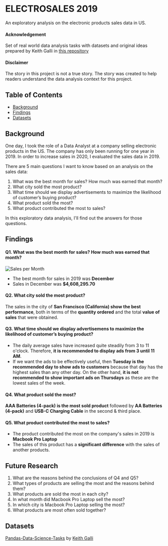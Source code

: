 ﻿# ELECTROSALES 2019 
An exploratory analysis on the electronic products sales data in US.

#### Acknowledgement
Set of real world data analysis tasks with datasets and original ideas prepared by Keith Galli in [this repository](https://github.com/KeithGalli/Pandas-Data-Science-Tasks)

#### Disclaimer
The story in this project is not a true story. The story was created to help readers understand the data analysis context for this project.

## Table of Contents
* [Background](#background)
* [Findings](#findings)
* [Datasets](#datasets)

## Background
One day, I took the role of a Data Analyst at a company selling electronic products in the US. The company has only been running for one year in 2019. In order to increase sales in 2020, I evaluated the sales data in 2019.

There are 5 main questions I want to know based on an analysis on the sales data:
1. What was the best month for sales? How much was earned that month?
2. What city sold the most product?
3. What time should we display advertisements to maximize the likelihood of customer’s buying product?
4. What product sold the most?
5. What product contributed the most to sales?

In this exploratory data analysis, I'll find out the answers for those questions.

## Findings
#### Q1. What was the best month for sales? How much was earned that month?
![Sales per Month](https://github.com/rico21rpp/electrosales-2019/blob/master/sales_per_month.png?raw=true)
* The best month for sales in 2019 was **December**
* Sales in December was **$4,608,295.70**

#### Q2. What city sold the most product?
The sales in the city of **San Francisco (California) show the best performance**, both in terms of the **quantity ordered** and the total **value of sales** that were obtained.

#### Q3. What time should we display advertisemens to maximize the likelihood of customer’s buying product?
* The daily average sales have increased quite steadily from 3 to 11 o'clock. Therefore, **it is recommended to display ads from 3 until 11 AM**.
* If we want the ads to be effectively useful, then **Tuesday is the recommended day to show ads to customers** because that day has the highest sales than any other day. On the other hand, **it is not recommended to show important ads on Thursdays** as these are the lowest sales of the week.

#### Q4. What product sold the most?
**AAA Batteries (4-pack) is the most sold product** followed by **AA Batteries (4-pack)** and **USB-C Charging Cable** in the second & third place.

#### Q5. What product contributed the most to sales?
* The product contributed the most on the company's sales in 2019 is **Macbook Pro Laptop**
* The sales of this product has a **significant difference** with the sales of another products.

## Future Research
1. What are the reasons behind the conclusions of Q4 and Q5?
2. What types of products are selling the most and the reasons behind them?
3. What products are sold the most in each city?
4. In what month did Macbook Pro Laptop sell the most?
5. In which city is Macbook Pro Laptop selling the most?
6. What products are most often sold together?

## Datasets
[Pandas-Data-Science-Tasks](https://github.com/KeithGalli/Pandas-Data-Science-Tasks) by [Keith Galli](https://github.com/KeithGalli)
